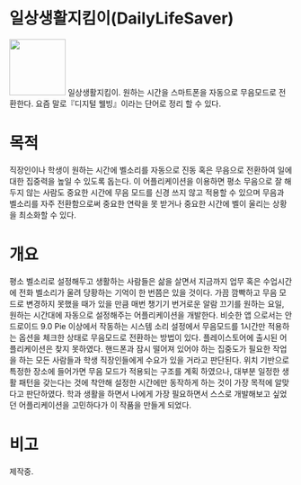 # 일상생활지킴이(DailyLifeSaver)
<img src="https://user-images.githubusercontent.com/69233747/89399025-d5a3f580-d74c-11ea-9a84-0ea2d5c91ee7.png" width="100" height="100">
일상생활지킴이.
원하는 시간을 스마트폰을 자동으로 무음모드로 전환한다.
요즘 말로『디지털 웰빙』이라는 단어로 정리 할 수 있다.

# 목적

직장인이나 학생이 원하는 시간에 벨소리를 자동으로 진동 혹은 무음으로 전환하여 일에 대한 집중력을 높일 수 있도록 돕는다. 이 어플리케이션을 이용하면 평소 무음으로 잘 해두지 않는 사람도 중요한 시간에 무음 모드를 신경 쓰지 않고 적용할 수 있으며 무음과 벨소리를 자주 전환함으로써 중요한 연락을 못 받거나 중요한 시간에 벨이 울리는 상황을 최소화할 수 있다. 

# 개요
평소 벨소리로 설정해두고 생활하는 사람들은 삶을 살면서 지금까지 업무 혹은 수업시간에 전화 벨소리가 울려 당황하는 기억이 한 번쯤은 있을 것이다. 가끔 깜빡하고 무음 모드로 변경하지 못했을 때가 있을 만큼 매번 챙기기 번거로운 알람 끄기를 원하는 요일, 원하는 시간대에 자동으로 설정해주는 어플리케이션을 개발한다. 비슷한 앱 으로서는 안드로이드 9.0 Pie 이상에서 작동하는 시스템 소리 설정에서 무음모드를 1시간만 적용하는 옵션을 체크한 상태로 무음모드로 전환하는 방법이 있다. 플레이스토어에 출시된 어플리케이션은 찾지 못하였다. 핸드폰과 잠시 떨어져 있어야 하는 집중도가 필요한 작업을 하는 모든 사람들과 학생 직장인들에게 수요가 있을 거라고 판단된다. 위치 기반으로 특정한 장소에 들어가면 무음 모드가 적용되는 구조를 계획 하였으나, 대부분 일정한 생활 패턴을 갖는다는 것에 착안해 설정한 시간에만 동작하게 하는 것이 가장 목적에 알맞다고 판단하였다. 학과 생활을 하면서 나에게 가장 필요하면서 스스로 개발해보고 싶었던 어플리케이션을 고민하다가 이 작품을 만들게 되었다.

# 비고
제작중.

